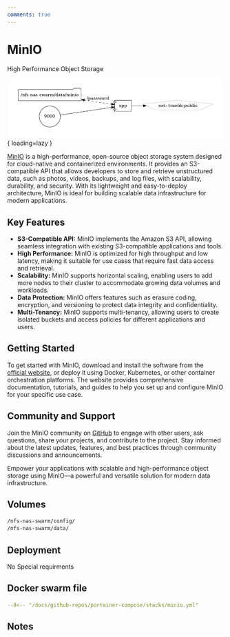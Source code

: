 ```yaml
---
comments: true
---
```


# MinIO

High Performance Object Storage

![minio diagram](../assets/diagrams/minio.png){ loading=lazy }

[MinIO](https://min.io/) is a high-performance, open-source object storage system designed for cloud-native and containerized environments. It provides an S3-compatible API that allows developers to store and retrieve unstructured data, such as photos, videos, backups, and log files, with scalability, durability, and security. With its lightweight and easy-to-deploy architecture, MinIO is ideal for building scalable data infrastructure for modern applications.

## Key Features

- **S3-Compatible API:** MinIO implements the Amazon S3 API, allowing seamless integration with existing S3-compatible applications and tools.
- **High Performance:** MinIO is optimized for high throughput and low latency, making it suitable for use cases that require fast data access and retrieval.
- **Scalability:** MinIO supports horizontal scaling, enabling users to add more nodes to their cluster to accommodate growing data volumes and workloads.
- **Data Protection:** MinIO offers features such as erasure coding, encryption, and versioning to protect data integrity and confidentiality.
- **Multi-Tenancy:** MinIO supports multi-tenancy, allowing users to create isolated buckets and access policies for different applications and users.

## Getting Started

To get started with MinIO, download and install the software from the [official website](https://min.io/), or deploy it using Docker, Kubernetes, or other container orchestration platforms. The website provides comprehensive documentation, tutorials, and guides to help you set up and configure MinIO for your specific use case.

## Community and Support

Join the MinIO community on [GitHub](https://github.com/minio/minio) to engage with other users, ask questions, share your projects, and contribute to the project. Stay informed about the latest updates, features, and best practices through community discussions and announcements.

Empower your applications with scalable and high-performance object storage using MinIO—a powerful and versatile solution for modern data infrastructure.


## Volumes

```bash
/nfs-nas-swarm/config/
/nfs-nas-swarm/data/
```

## Deployment
No Special requirments

## Docker swarm file
``` yaml linenums="1" 
--8<-- "/docs/github-repos/portainer-compose/stacks/minio.yml"
```

## Notes

